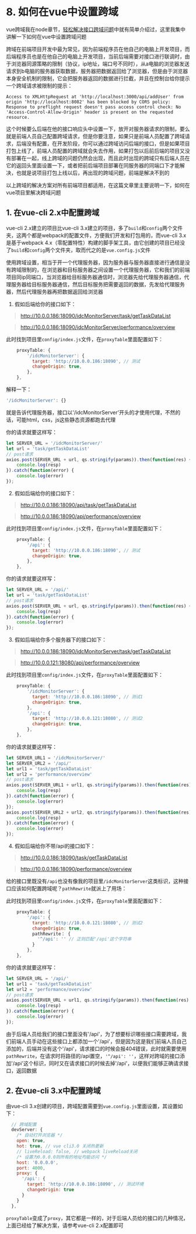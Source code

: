 # 8. 如何在vue中设置跨域

vue跨域我在node章节，[轻松解决接口跨域问题](./../../node/nodeJs/practice-16.md)中就有简单介绍过，这里我集中讲解一下如何在vue中设置跨域问题

跨域在前端项目开发中最为常见，因为前端程序员在他自己的电脑上开发项目，而后端程序员也是在他自己的电脑上开发项目，当前后端需要对接口进行联调时，由于浏览器同源策略的限制（协议，ip地址，端口号不同时），从a电脑的浏览器发送请求到b电脑的服务器获取数据，服务器把数据返回给了浏览器，但是由于浏览器本身安全机制的限制，它会把服务器返回的数据进行拦截，并且在控制台给你提示一个跨域请求被限制的提示：

```
Access to XMLHttpRequest at 'http://localhost:3000/api/addUser' from origin 'http://localhost:8082' has been blocked by CORS policy: Response to preflight request doesn't pass access control check: No 'Access-Control-Allow-Origin' header is present on the requested resource.
```

这个时候要么后端在他的接口响应头中设置一下，放开对服务器请求的限制，要么就是前端人员自己配置跨域请求，但是你要注意，如果只是前端人员配置了跨域请求，后端没有配置，在开发阶段，你可以通过跨域访问后端的接口，但是如果项目打包上线了，前端人员配置的跨域就会失去作用，如果打包以后前后端的项目又没有部署在一起，线上跨域的问题仍然会出现，而且此时出现的跨域只有后端人员在它的返回头里面设置一下，或者把前后端项目部署在同服务器的同端口下才能解决，也就是说项目打包上线以后，再出现的跨域问题，前端是解决不到的

以上跨域的解决方案对所有前端项目都适用，在这篇文章里主要说明一下，如何在vue项目里解决跨域问题

## 1. 在vue-cli 2.x中配置跨域

vue-cli 2.x建立的项目比vue-cli 3.x建立的项目，多了`build`和`config`两个文件夹，这两个都是webpack的配置文件，方便我们开发和打包用的，而vue-cli 3.x是基于webpack 4.x（零配置特性）构建的脚手架工具，由它创建的项目已经没了`build`和`config`两个文件夹，取而代之的是`vue.config.js`文件

使用跨域设置，相当于开一个代理服务器，因为服务器与服务器直接进行通信是没有跨域限制的，在浏览器和目标服务器之间设置一个代理服务器，它和我们的前端项目同ip同端口，当浏览器给目标服务器通信时，浏览器先给代理服务器通信，代理服务器给目标服务器通信，然后目标服务把需要返回的数据，先发给代理服务器，然后代理服务器再把数据返回给浏览器

1. 假如后端给你的接口如下：

> http://10.0.0.186:18090/idcMonitorServer/task/getTaskDataList

> http://10.0.0.186:18090/idcMonitorServer/performance/overview

此时找到项目里`config/index.js`文件，在`proxyTable`里面配置如下：
```js
    proxyTable: {
        '/idcMonitorServer': {
          target: 'http://10.0.0.186:18090', // 测试
          changeOrigin: true,
        },
    },
```
解释一下：
```js
'/idcMonitorServer': {}
```
就是告诉代理服务器，接口以'/idcMonitorServer'开头的才使用代理，不然的话，可能html，css，js这些静态资源都跑去代理

你的请求就要这样写：
```js
let SERVER_URL = '/idcMonitorServer/'
let url = 'task/getTaskDataList'
// post请求
axios.post(SERVER_URL + url, qs.stringify(params)).then(function(res) {
    console.log(resp)
}).catch(function(error) {
    console.log(error)
});
```
2. 假如后端给你的接口如下：

> http://10.0.0.186:18090/api/task/getTaskDataList

> http://10.0.0.186:18090/api/performance/overview

此时找到项目里`config/index.js`文件，在`proxyTable`里面配置如下：
```js
    proxyTable: {
        '/api': {
          target: 'http://10.0.0.186:18090', // 测试
          changeOrigin: true,
        },
    },
```
你的请求就要这样写：
```js
let SERVER_URL = '/api/'
let url = 'task/getTaskDataList'
// post请求
axios.post(SERVER_URL + url, qs.stringify(params)).then(function(res) {
    console.log(resp)
}).catch(function(error) {
    console.log(error)
});
```
3. 假如后端给你多个服务器下的接口如下：

> http://10.0.0.186:18090/idcMonitorServer/task/getTaskDataList

> http://10.0.0.121:18080/api/performance/overview

此时找到项目里`config/index.js`文件，在`proxyTable`里面配置如下：
```js
    proxyTable: {
        '/idcMonitorServer': {
          target: 'http://10.0.0.186:18090', // 测试1
          changeOrigin: true,
        },
        '/api': {
          target: 'http://10.0.0.121:18080', // 测试2
          changeOrigin: true,
        },
    },
```
你的请求就要这样写：
```js
let SERVER_URL1 = '/idcMonitorServer/'
let SERVER_URL2 = '/api/'
let url1 = 'task/getTaskDataList'
let url2 = 'performance/overview'
// post请求
axios.post(SERVER_URL1 + url1, qs.stringify(params)).then(function(res) {
    console.log(resp)
}).catch(function(error) {
    console.log(error)
});
axios.post(SERVER_URL2 + url2, qs.stringify(params)).then(function(res) {
    console.log(resp)
}).catch(function(error) {
    console.log(error)
});
```
4. 假如后端给你不带/api的接口如下：

> http://10.0.0.186:18090/task/getTaskDataList

> http://10.0.0.186:18090/performance/overview

给的接口里既没有`/api`也没有像我的项目里`/idcMonitorServer`这类标识，这种接口应该如何配置跨域呢？`pathRewrite`就派上了用场：

此时找到项目里`config/index.js`文件，在`proxyTable`里面配置如下：
```js
    proxyTable: {
        '/api': {
          target: 'http://10.0.0.121:18080', // 测试2
          changeOrigin: true,
          pathRewrite： {
            '^/api': '' // 正则匹配'/api'这个字符串
          }
        },
    },
```
你的请求就要这样写：
```js
let SERVER_URL = '/api/'
let url1 = 'task/getTaskDataList'
let url2 = 'performance/overview'
// post请求
axios.post(SERVER_URL + url1, qs.stringify(params)).then(function(res) {
    console.log(resp)
}).catch(function(error) {
    console.log(error)
});
```
由于后端人员给我们的接口里面没有'/api'，为了想要标识哪些接口需要跨域，我们前端人员手动在这些接口上都添加一个'/api'，但是因为这是我们前端人员自己添加的，后端并没有这个'/api'，请求接口的时候会报404错误，此时就需要使用`pathRewrite`，在请求时将路径的/api置空，`'^/api': ''`，这样对跨域的接口添加'/api'这个标识，同时又在请求接口的时候去掉'/api'，以便我们能够正确请求接口，返回数据

## 2. 在vue-cli 3.x中配置跨域

由vue-cli 3.x创建的项目，跨域配置需要到`vue.config.js`里面设置，其设置如下：
```js
  // 跨域配置
  devServer: {
    /* 自动打开浏览器 */
    open: true,
    hot: true, // vue cli3.0 关闭热更新
    // liveReload: false, // webpack liveReload关闭
    /* 设置为0.0.0.0则所有的地址均能访问 */
    host: '0.0.0.0',
    port: 4000,
    proxy: {
      '/api': {
        target: 'http://10.0.0.186:18090', // 测试环境
        changeOrigin: true
      }
    }
  },
```
`proxyTable`变成了`proxy`，其它都是一样的，对于后端人员给的接口的几种情况，上面已经给了解决方案，请参考vue-cli 2.x配置即可
